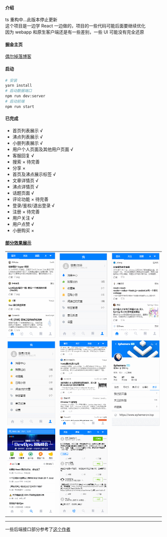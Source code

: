 #### 介绍

ts 重构中...此版本停止更新  
这个项目是一边学 React 一边做的，项目的一些代码可能后面要继续优化  
因为 webapp 和原生客户端还是有一些差别，一些 UI 可能没有完全还原

#### 掘金主页

[偶尔掉落博客](https://juejin.im/user/5bc472bcf265da0aac700838/posts)

#### 启动

```bash
# 安装
yarn install
# 启动数据端口
npm run dev:server
# 启动前端
npm run start
```

#### 已完成

- 首页列表展示 √
- 沸点列表展示 √
- 小册列表展示 √
- 用户个人页面及其他用户页面 √
- 客服回复 √
- 搜索 × 待完善
- 分享 ×
- 首页及沸点展示标签 √
- 文章详情页 √
- 沸点详情页 √
- 话题页面 √
- 评论功能 × 待完善
- 登录/鉴权/退出登录 √
- 注册 × 待完善
- 用户关注 √
- 用户点赞 √
- 小册购买 ×

#### [部分效果展示](<(https://github.com/SusieChang/react-app/tree/master./doc/%E6%95%88%E6%9E%9C%E5%9B%BE)>)

<table width="100%">
    <tr>
        <td width="33%" height="100%">
            <img src="./doc/效果图/home.gif" alt="img" />
        </td>
        <td width="33%" height="100%">
            <img src="./doc/效果图/login.gif" alt="img" />
        </td>
        <td width="33%" height="100%">
            <img src="./doc/效果图/pick.gif" alt="img" />
        </td>
    <tr>
        <td width="33%" height="100%">
            <img src="./doc/效果图/message.gif" alt="img" />
        </td>
        <td width="33%" height="100%">
            <img src="./doc/效果图/post.gif" alt="img" />
        </td>
        <td width="33%" height="100%">
            <img src="./doc/效果图/postdata.gif" alt="img" />
        </td>
    </tr>
    <tr>
        <td width="33%" height="100%">
            <img src="./doc/效果图/explore.gif" alt="img" />
        </td>
        <td width="33%" height="100%">
            <img src="./doc/效果图/follow.gif" alt="img" />
        </td>
    </tr>
</table>

---

一些后端接口部分参考了[这个作者](https://github.com/Kim09AI/react-juejin/blob/master/server/config/index.js)
